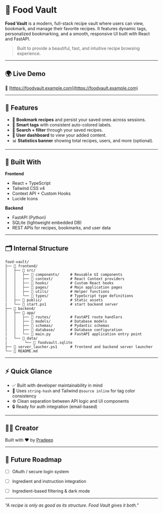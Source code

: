 # 🍲 Food Vault

**Food Vault** is a modern, full-stack recipe vault where users can view, bookmark, and manage their favorite recipes. It features dynamic tags, personalized bookmarking, and a smooth, responsive UI built with React and FastAPI.

> Built to provide a beautiful, fast, and intuitive recipe browsing experience.

---

## 🌍 Live Demo

🔗 [https://foodvault.example.com](https://foodvault.example.com)

---

## 📸 Features

- 🔖 **Bookmark recipes** and persist your saved ones across sessions.
- 🧠 **Smart tags** with consistent auto-colored labels.
- 🔎 **Search + filter** through your saved recipes.
- 👤 **User dashboard** to view your added content.
- 📊 **Statistics banner** showing total recipes, users, and more (optional).

---

## 🧱 Built With

**Frontend**  
- React + TypeScript  
- Tailwind CSS v4 
- Context API + Custom Hooks  
- Lucide Icons  

**Backend**  
- FastAPI (Python)  
- SQLite (lightweight embedded DB)  
- REST APIs for recipes, bookmarks, and user data  

---

## 🗂️ Internal Structure

```
food-vault/
├── 📁 frontend/
│   ├── 📁 src/
│   │   ├── 📁 components/     # Reusable UI components
│   │   ├── 📁 context/        # React Context providers
│   │   ├── 📁 hooks/          # Custom React hooks
│   │   ├── 📁 pages/          # Main application pages
│   │   ├── 📁 utils/          # Helper functions
│   │   └── 📁 types/          # TypeScript type definitions
│   ├── 📁 public/             # Static assets
|   └── 📄 start.ps1           # start backend server
├── 📁 backend/
│   ├── 📁 app/
│   │   ├── 📁 routes/         # FastAPI route handlers
│   │   ├── 📁 models/         # Database models
│   │   ├── 📁 schemas/        # Pydantic schemas
│   │   ├── 📁 database/       # Database configuration
|	│   └── 📄 main.py         # FastAPI application entry point
|   └── 📁 data/
|        └── 📄 foodvault.sqlite
├── 📄 server_laucher.ps1      # frontend and backend server launcher
└── 📄 README.md
```

---

## ⚡ Quick Glance

- ✅ Built with developer maintainability in mind
- 🎨 Uses `string-hash` and Tailwind `@source inline` for tag color consistency
- ⚙️ Clean separation between API logic and UI components
- 🔒 Ready for auth integration (email-based)

---

## 🙋‍♂️ Creator

Built with ❤️ by [Pradeep](https://github.com/pradeep-chetri)

---

## 📌 Future Roadmap

- [ ] OAuth / secure login system  
- [ ] Ingredient  and instruction integration
- [ ] Ingredient-based filtering & dark mode  


---

_“A recipe is only as good as its structure. Food Vault gives it both.”_